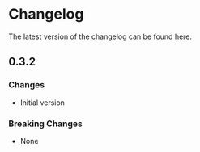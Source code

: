 # Changelog

The latest version of the changelog can be found [here](/Azure/bicep-registry-modules/blob/main/avm/res/desktop-virtualization/scaling-plan/CHANGELOG.md).

## 0.3.2

### Changes

- Initial version

### Breaking Changes

- None
